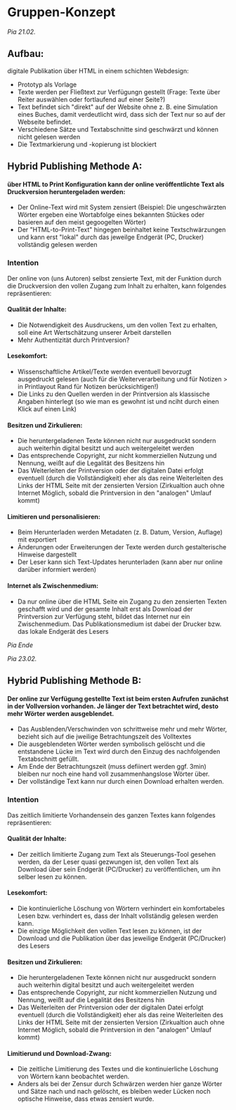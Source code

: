 # Gruppen-Konzept

*Pia 21.02.*

## Aufbau:

digitale Publikation über HTML in einem schichten Webdesign:

- Prototyp als Vorlage
- Texte werden per Fließtext zur Verfügungn gestellt (Frage: Texte über Reiter auswählen oder fortlaufend auf einer Seite?)
- Text befindet sich "direkt" auf der Website ohne z. B. eine Simulation eines Buches, damit verdeutlicht wird, dass sich der Text nur so auf der Webseite befindet.
- Verschiedene Sätze und Textabschnitte sind geschwärzt und können nicht gelesen werden
- Die Textmarkierung und -kopierung ist blockiert


## Hybrid Publishing Methode A:

#### über HTML to Print Konfiguration kann der online veröffentlichte Text als Druckversion heruntergeladen werden:

- Der Online-Text wird mit System zensiert (Beispiel: Die ungeschwärzten Wörter ergeben eine Wortabfolge eines bekannten Stückes oder basieren auf den meist gegoogelten Wörter)
- Der "HTML-to-Print-Text" hingegen beinhaltet keine Textschwärzungen und kann erst "lokal" durch das jeweilge Endgerät (PC, Drucker) vollständig gelesen werden


### Intention
Der online von (uns Autoren) selbst zensierte Text, mit der Funktion durch die Druckversion den vollen Zugang zum Inhalt zu erhalten, kann folgendes repräsentieren:

#### Qualität der Inhalte:
- Die Notwendigkeit des Ausdruckens, um den vollen Text zu erhalten, soll eine Art Wertschätzung unserer Arbeit darstellen
- Mehr Authentizität durch Printversion?

#### Lesekomfort:
- Wissenschaftliche Artikel/Texte werden eventuell bevorzugt ausgedruckt gelesen (auch für die Weiterverarbeitung und für Notizen > in Printlayout Rand für Notizen berücksichtigen!)
- Die Links zu den Quellen werden in der Printversion als klassische Angaben hinterlegt (so wie man es gewohnt ist und nciht durch einen Klick auf einen Link)

#### Besitzen und Zirkulieren:
- Die heruntergeladenen Texte können nicht nur ausgedruckt sondern auch weiterhin digital besitzt und auch weitergeleitet werden
- Das entsprechende Copyright, zur nicht kommerziellen Nutzung und Nennung, weißt auf die Legalität des Besitzens hin
- Das Weiterleiten der Printversion oder der digitalen Datei erfolgt eventuell (durch die Vollständigkeit) eher als das reine Weiterleiten des Links der HTML Seite mit der zensierten Version (Zirkualtion auch ohne Internet Möglich, sobald die Printversion in den "analogen" Umlauf kommt)

#### Limitieren und personalisieren:
- Beim Herunterladen werden Metadaten (z. B. Datum, Version, Auflage) mit exportiert
- Änderungen oder Erweiterungen der Texte werden durch gestalterische Hinweise dargestellt
- Der Leser kann sich Text-Updates herunterladen (kann aber nur online darüber informiert werden)

#### Internet als Zwischenmedium:
- Da nur online über die HTML Seite ein Zugang zu den zensierten Texten geschafft wird und der gesamte Inhalt erst als Download der Printversion zur Verfügung steht, bildet das Internet nur ein Zwischenmedium. Das Publikationsmedium ist dabei der Drucker bzw. das lokale Endgerät des Lesers

*Pia Ende*

*Pia 23.02.*

## Hybrid Publishing Methode B:

#### Der online zur Verfügung gestellte Text ist beim ersten Aufrufen zunächst in der Vollversion vorhanden. Je länger der Text betrachtet wird, desto mehr Wörter werden ausgeblendet.

- Das Ausblenden/Verschwinden von schrittweise mehr und mehr Wörter, bezieht sich auf die jweilige Betrachtungszeit des Volltextes
- Die ausgeblendeten Wörter werden symbolisch gelöscht und die entstandene Lücke im Text wird durch den Einzug des nachfolgenden Textabschnitt gefüllt.
- Am Ende der Betrachtungszeit (muss defiinert werden ggf. 3min) bleiben nur noch eine hand voll zusammenhangslose Wörter über.
- Der vollständige Text kann nur durch einen Download erhalten werden.

### Intention
Das zeitlich limitierte Vorhandensein des ganzen Textes kann folgendes repräsentieren:

#### Qualität der Inhalte:
- Der zeitlich limitierte Zugang zum Text als Steuerungs-Tool gesehen werden, da der Leser quasi gezwungen ist, den vollen Text als Download über sein Endgerät (PC/Drucker) zu veröffentlichen, um ihn selber lesen zu können.

#### Lesekomfort:
- Die kontinuierliche Löschung von Wörtern verhindert ein komfortabeles Lesen bzw. verhindert es, dass der Inhalt vollständig gelesen werden kann.
- Die einzige Möglichkeit den vollen Text lesen zu können, ist der Download und die Publikation über das jeweilige Endgerät (PC/Drucker) des Lesers

#### Besitzen und Zirkulieren:
- Die heruntergeladenen Texte können nicht nur ausgedruckt sondern auch weiterhin digital besitzt und auch weitergeleitet werden
- Das entsprechende Copyright, zur nicht kommerziellen Nutzung und Nennung, weißt auf die Legalität des Besitzens hin
- Das Weiterleiten der Printversion oder der digitalen Datei erfolgt eventuell (durch die Vollständigkeit) eher als das reine Weiterleiten des Links der HTML Seite mit der zensierten Version (Zirkualtion auch ohne Internet Möglich, sobald die Printversion in den "analogen" Umlauf kommt)

#### Limitierund und Download-Zwang:
- Die zeitliche Limitierung des Textes und die kontinuierliche Löschung von Wörtern kann beobachtet werden.
- Anders als bei der Zensur durch Schwärzen werden hier ganze Wörter und Sätze nach und nach gelöscht, es bleiben weder Lücken noch optische Hinweise, dass etwas zensiert wurde.
